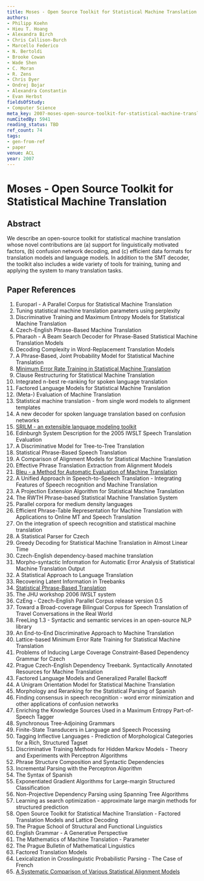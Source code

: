 ```yaml
---
title: Moses - Open Source Toolkit for Statistical Machine Translation
authors:
- Philipp Koehn
- Hieu T. Hoang
- Alexandra Birch
- Chris Callison-Burch
- Marcello Federico
- N. Bertoldi
- Brooke Cowan
- Wade Shen
- C. Moran
- R. Zens
- Chris Dyer
- Ondrej Bojar
- Alexandra Constantin
- Evan Herbst
fieldsOfStudy:
- Computer Science
meta_key: 2007-moses-open-source-toolkit-for-statistical-machine-translation
numCitedBy: 5941
reading_status: TBD
ref_count: 74
tags:
- gen-from-ref
- paper
venue: ACL
year: 2007
---
```


# Moses - Open Source Toolkit for Statistical Machine Translation

## Abstract

We describe an open-source toolkit for statistical machine translation whose novel contributions are (a) support for linguistically motivated factors, (b) confusion network decoding, and (c) efficient data formats for translation models and language models. In addition to the SMT decoder, the toolkit also includes a wide variety of tools for training, tuning and applying the system to many translation tasks.

## Paper References

1. Europarl - A Parallel Corpus for Statistical Machine Translation
2. Tuning statistical machine translation parameters using perplexity
3. Discriminative Training and Maximum Entropy Models for Statistical Machine Translation
4. Czech-English Phrase-Based Machine Translation
5. Pharaoh - A Beam Search Decoder for Phrase-Based Statistical Machine Translation Models
6. Decoding Complexity in Word-Replacement Translation Models
7. A Phrase-Based, Joint Probability Model for Statistical Machine Translation
8. [Minimum Error Rate Training in Statistical Machine Translation](2003-minimum-error-rate-training-in-statistical-machine-translation)
9. Clause Restructuring for Statistical Machine Translation
10. Integrated n-best re-ranking for spoken language translation
11. Factored Language Models for Statistical Machine Translation
12. (Meta-) Evaluation of Machine Translation
13. Statistical machine translation - from single word models to alignment templates
14. A new decoder for spoken language translation based on confusion networks
15. [SRILM - an extensible language modeling toolkit](2002-srilm-an-extensible-language-modeling-toolkit)
16. Edinburgh System Description for the 2005 IWSLT Speech Translation Evaluation
17. A Discriminative Model for Tree-to-Tree Translation
18. Statistical Phrase-Based Speech Translation
19. A Comparison of Alignment Models for Statistical Machine Translation
20. Effective Phrase Translation Extraction from Alignment Models
21. [Bleu - a Method for Automatic Evaluation of Machine Translation](2002-bleu-a-method-for-automatic-evaluation-of-machine-translation)
22. A Unified Approach in Speech-to-Speech Translation - Integrating Features of Speech recognition and Machine Translation
23. A Projection Extension Algorithm for Statistical Machine Translation
24. The RWTH Phrase-based Statistical Machine Translation System
25. Parallel corpora for medium density languages
26. Efficient Phrase-Table Representation for Machine Translation with Applications to Online MT and Speech Translation
27. On the integration of speech recognition and statistical machine translation
28. A Statistical Parser for Czech
29. Greedy Decoding for Statistical Machine Translation in Almost Linear Time
30. Czech-English dependency-based machine translation
31. Morpho-syntactic Information for Automatic Error Analysis of Statistical Machine Translation Output
32. A Statistical Approach to Language Translation
33. Recovering Latent Information in Treebanks
34. [Statistical Phrase-Based Translation](2003-statistical-phrase-based-translation)
35. The JHU workshop 2006 IWSLT system
36. CzEng - Czech-English Parallel Corpus release version 0.5
37. Toward a Broad-coverage Bilingual Corpus for Speech Translation of Travel Conversations in the Real World
38. FreeLing 1.3 - Syntactic and semantic services in an open-source NLP library
39. An End-to-End Discriminative Approach to Machine Translation
40. Lattice-based Minimum Error Rate Training for Statistical Machine Translation
41. Problems of Inducing Large Coverage Constraint-Based Dependency Grammar for Czech
42. Prague Czech-English Dependency Treebank. Syntactically Annotated Resources for Machine Translation
43. Factored Language Models and Generalized Parallel Backoff
44. A Unigram Orientation Model for Statistical Machine Translation
45. Morphology and Reranking for the Statistical Parsing of Spanish
46. Finding consensus in speech recognition - word error minimization and other applications of confusion networks
47. Enriching the Knowledge Sources Used in a Maximum Entropy Part-of-Speech Tagger
48. Synchronous Tree-Adjoining Grammars
49. Finite-State Transducers in Language and Speech Processing
50. Tagging Inflective Languages - Prediction of Morphological Categories for a Rich, Structured Tagset
51. Discriminative Training Methods for Hidden Markov Models - Theory and Experiments with Perceptron Algorithms
52. Phrase Structure Composition and Syntactic Dependencies
53. Incremental Parsing with the Perceptron Algorithm
54. The Syntax of Spanish
55. Exponentiated Gradient Algorithms for Large-margin Structured Classification
56. Non-Projective Dependency Parsing using Spanning Tree Algorithms
57. Learning as search optimization - approximate large margin methods for structured prediction
58. Open Source Toolkit for Statistical Machine Translation - Factored Translation Models and Lattice Decoding
59. The Prague School of Structural and Functional Linguistics
60. English Grammar - A Generative Perspective
61. The Mathematics of Machine Translation - Parameter
62. The Prague Bulletin of Mathematical Linguistics
63. Factored Translation Models
64. Lexicalization in Crosslinguistic Probabilistic Parsing - The Case of French
65. [A Systematic Comparison of Various Statistical Alignment Models](2003-a-systematic-comparison-of-various-statistical-alignment-models)
